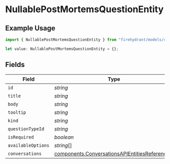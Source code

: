 # NullablePostMortemsQuestionEntity

## Example Usage

```typescript
import { NullablePostMortemsQuestionEntity } from "firehydrant/models/components";

let value: NullablePostMortemsQuestionEntity = {};
```

## Fields

| Field                                                                                                          | Type                                                                                                           | Required                                                                                                       | Description                                                                                                    |
| -------------------------------------------------------------------------------------------------------------- | -------------------------------------------------------------------------------------------------------------- | -------------------------------------------------------------------------------------------------------------- | -------------------------------------------------------------------------------------------------------------- |
| `id`                                                                                                           | *string*                                                                                                       | :heavy_minus_sign:                                                                                             | N/A                                                                                                            |
| `title`                                                                                                        | *string*                                                                                                       | :heavy_minus_sign:                                                                                             | N/A                                                                                                            |
| `body`                                                                                                         | *string*                                                                                                       | :heavy_minus_sign:                                                                                             | N/A                                                                                                            |
| `tooltip`                                                                                                      | *string*                                                                                                       | :heavy_minus_sign:                                                                                             | N/A                                                                                                            |
| `kind`                                                                                                         | *string*                                                                                                       | :heavy_minus_sign:                                                                                             | N/A                                                                                                            |
| `questionTypeId`                                                                                               | *string*                                                                                                       | :heavy_minus_sign:                                                                                             | N/A                                                                                                            |
| `isRequired`                                                                                                   | *boolean*                                                                                                      | :heavy_minus_sign:                                                                                             | N/A                                                                                                            |
| `availableOptions`                                                                                             | *string*[]                                                                                                     | :heavy_minus_sign:                                                                                             | N/A                                                                                                            |
| `conversations`                                                                                                | [components.ConversationsAPIEntitiesReference](../../models/components/conversationsapientitiesreference.md)[] | :heavy_minus_sign:                                                                                             | N/A                                                                                                            |